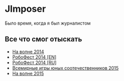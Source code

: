 # JImposer
Было время, когда я был журналистом

## Все что смог отыскать
* [На волне 2014](Фестиваль%202014/GAZETA_SOROKA_NA_VOLNE_2014.pdf)
* [РобоФест 2014 [EN]](РобоФест%202014/EN.pdf)
* [РобоФест 2014 [RU]](РобоФест%202014/RU.pdf)
* [Всемирные игры юных соотечественников 2015](Соревы%202015/main.pdf)
* [На волне 2015](Фестиваль%202015/Релиз/Пестрая%20Сорока%202015.pdf)
